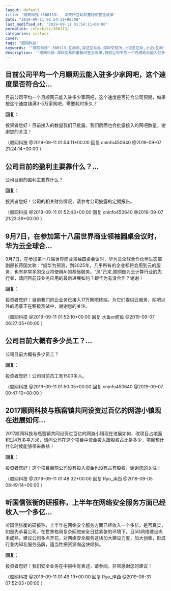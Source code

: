 ```yaml
---
layout: default
title: '顺网科技（300113）- 深交所互动易董秘问答全收录'
date: "2019-09-11 01:54:11+00:00"
last_modified_at: "2019-09-11 01:54:11+00:00"
permalink: /stock/sz/300113/
categories: szstock
cover: 
tags: "顺网科技"
keywords: '"顺网科技",300113,互动易,深证互动易,深圳交易所,上证易互动,上证e互动'
description: '"顺网科技-深圳交易所董秘问答全收录,目前公司平均一个月顺网云能入驻多少家网吧，这个速度是否符合公司预期，如果按这个速度铺满3-5万家网吧，需要耗时多久？"'
---
```


## 目前公司平均一个月顺网云能入驻多少家网吧，这个速度是否符合公...

目前公司平均一个月顺网云能入驻多少家网吧，这个速度是否符合公司预期，如果按这个速度铺满3-5万家网吧，需要耗时多久？

**回复**：

投资者您好！目前接入的数量我们已批露，我们后面也会批露接入的网吧数量。谢谢您的关注！ 

（顺网科技  @2019-09-11 01:54:11+00:00 回复 cninfo450640  @2019-09-07 21:24:14+00:00 ）

## 公司目前的盈利主要靠什么？...

公司目前的盈利主要靠什么？

**回复**：

投资者您好！公司的相关财务情况，请参考公司披露的定期报告。 

（顺网科技  @2019-09-11 01:52:43+00:00 回复 cninfo450640  @2019-09-07 21:23:39+00:00 ）

## 9月7日，在参加第十八届世界商业领袖圆桌会议时，华为云全球合...

9月7日，在参加第十八届世界商业领袖圆桌会议时，华为云全球合作伙伴生态部副部长蒋国文称：“据华为预测，到2025年，几乎所有的企业都将会用到云的服务，也有非常多的企业将使用AI的基础服务。“风”己来,顺网做为云计算行业的先行者，请问目前该业务应用的最新进展如何？跟华为有没合作？谢谢！

**回复**：

投资者您好！目前我们的云业务已接入17万网吧终端，为它们提供云服务，网吧以外的场景正在积极测试中，谢谢您的关注。 

（顺网科技  @2019-09-11 01:52:10+00:00 回复 水鱼or鳄鱼  @2019-09-07 06:27:05+00:00 ）

## 公司目前大概有多少员工？...

公司目前大概有多少员工？

**回复**：

投资者您好！公司目前员工有1500多人。 

（顺网科技  @2019-09-11 01:50:05+00:00 回复 cninfo450640  @2019-09-07 00:47:10+00:00 ）

## 2017顺网科技与瓶窑镇共同设资过百亿的网游小镇现在进展如何...

2017顺网科技与瓶窑镇共同设资过百亿的网游小镇现在进展如何，改项目占地面积过4万多平方米，请问公司在这个项目中资金投入跟股权占比是多少，项目预计什么时候能够带来收益！

**回复**：

投资者您好！这个项目目前公司没有投入资金也没有占有股权，谢谢您的关注！ 

（顺网科技  @2019-09-11 01:48:32+00:00 回复 Ryo_泽西  @2019-09-05 08:49:14+00:00 ）

## 听国信张衡的研报称，上半年在网络安全服务方面已经收入一个多亿...

听国信张衡的研报称，上半年在网络安全服务方面已经收入一个多亿，是否真实，如是先恭喜公司。在世界格局复杂网络安全日益紧张的环境下，且5G网络建设尚未成熟，建议公司多点开花，对网络安全服务这块加大建设力度，加大创收，形成行业内知名服务品牌，适当性把资源向这块倾斜。

**回复**：

投资者您好！我们安全业务在中报中有表述，请参阅，非常感谢您的建议！ 

（顺网科技  @2019-09-11 01:49:19+00:00 回复 Ryo_泽西  @2019-08-31 07:52:03+00:00 ）

